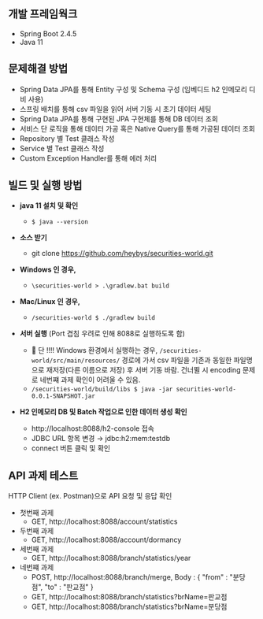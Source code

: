
## 개발 프레임웍크
- Spring Boot 2.4.5
- Java 11

## 문제해결 방법
- Spring Data JPA를 통해 Entity 구성 및 Schema 구성 (임베디드 h2 인메모리 디비 사용)
- 스프링 배치를 통해 csv 파일을 읽어 서버 기동 시 초기 데이터 세팅
- Spring Data JPA를 통해 구현된 JPA 구현체를 통해 DB 데이터 조회
- 서비스 단 로직을 통해 데이터 가공 혹은 Native Query를 통해 가공된 데이터 조회
- Repository 별 Test 클래스 작성
- Service 별 Test 클래스 작성
- Custom Exception Handler를 통해 에러 처리

## 빌드 및 실행 방법
- **java 11 설치 및 확인**
   - `$ java --version`  


- **소스 받기**
  - git clone https://github.com/heybys/securities-world.git
  


- **Windows 인 경우,**
  - `\securities-world > .\gradlew.bat build`
- **Mac/Linux 인 경우,**
  - `/securities-world $ ./gradlew build`
    

- **서버 실행** (Port 겹침 우려로 인해 8088로 실행하도록 함)
  - 📌 단 !!!! Windows 환경에서 실행하는 경우, `/securities-world/src/main/resources/` 경로에 가서 csv 파일을 기존과 동일한 파일명으로 재저장(다른 이름으로 저장) 후 서버 기동 바람. 건너뛸 시  encoding 문제로 네번쨰 과제 확인이 어려울 수 있음.   
  - `/securities-world/build/libs $ java -jar securities-world-0.0.1-SNAPSHOT.jar`
  

- **H2 인메모리 DB 및 Batch 작업으로 인한 데이터 생성 확인**
  - http://localhost:8088/h2-console 접속
  - JDBC URL 항목 변경 → jdbc:h2:mem:testdb
  - connect 버튼 클릭 및 확인 

## API 과제 테스트
HTTP Client (ex. Postman)으로 API 요청 및 응답 확인

- 첫번째 과제
  - GET, http://localhost:8088/account/statistics
- 두번째 과제
  - GET, http://localhost:8088/account/dormancy
- 세번째 과제
  - GET, http://localhost:8088/branch/statistics/year
- 네번쨰 과제
  - POST, http://localhost:8088/branch/merge, Body : { "from" : "분당점", "to" : "판교점" }
  - GET, http://localhost:8088/branch/statistics?brName=판교점
  - GET, http://localhost:8088/branch/statistics?brName=분당점